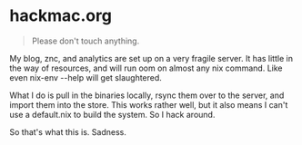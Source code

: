 # hackmac.org
> Please don't touch anything.

My blog, znc, and analytics are set up on a very fragile server. It has little in the way of resources, and will run oom on almost any nix command. Like even nix-env --help will get slaughtered.

What I do is pull in the binaries locally, rsync them over to the server, and import them into the store. This works rather well, but it also means I can't use a default.nix to build the system. So I hack around.

So that's what this is. Sadness.
